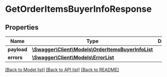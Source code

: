 # GetOrderItemsBuyerInfoResponse

## Properties

Name | Type | Description | Notes
------------ | ------------- | ------------- | -------------
**payload** | [**\Swagger\Client\Models\OrderItemsBuyerInfoList**](OrderItemsBuyerInfoList.md) |  | [optional]
**errors** | [**\Swagger\Client\Models\ErrorList**](ErrorList.md) |  | [optional]

[[Back to Model list]](../../README.md#documentation-for-models) [[Back to API list]](../../README.md#documentation-for-api-endpoints) [[Back to README]](../../README.md)

